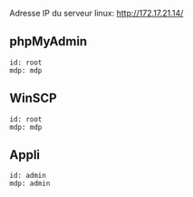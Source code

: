 Adresse IP du serveur linux: http://172.17.21.14/



## phpMyAdmin
```
id: root
mdp: mdp
```

## WinSCP
```
id: root
mdp: mdp
```

## Appli
```
id: admin
mdp: admin
```


